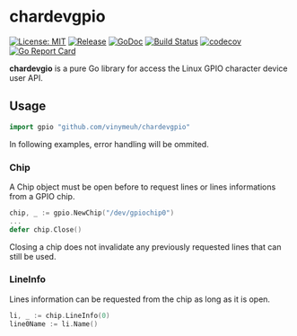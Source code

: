 # chardevgpio

[![License: MIT](https://img.shields.io/badge/License-MIT-blue.svg)](https://opensource.org/licenses/MIT)
[![Release](https://img.shields.io/github/release/vinymeuh/chardevgpio.svg)](https://github.com/vinymeuh/chardevgpio/releases/latest)
[![GoDoc](https://godoc.org/github.com/vinymeuh/chardevgpio?status.svg)](https://godoc.org/github.com/vinymeuh/chardevgpio)
[![Build Status](https://travis-ci.org/vinymeuh/chardevgpio.svg?branch=master)](https://travis-ci.org/vinymeuh/chardevgpio)
[![codecov](https://codecov.io/gh/vinymeuh/chardevgpio/branch/master/graph/badge.svg)](https://codecov.io/gh/vinymeuh/chardevgpio)
[![Go Report Card](https://goreportcard.com/badge/github.com/vinymeuh/chardevgpio)](https://goreportcard.com/report/github.com/vinymeuh/chardevgpio)

**chardevgio** is a pure Go library for access the Linux GPIO character device user API.

## Usage

```go
import gpio "github.com/vinymeuh/chardevgpio"
```

In following examples, error handling will be ommited.

### Chip

A Chip object must be open before to request lines or lines informations from a GPIO chip.

```go
chip, _ := gpio.NewChip("/dev/gpiochip0")
...
defer chip.Close()
```

Closing a chip does not invalidate any previously requested lines that can still be used.

### LineInfo

Lines information can be requested from the chip as long as it is open.

```go
li, _ := chip.LineInfo(0)
line0Name := li.Name()
```
